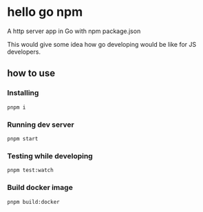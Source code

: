 # hello go npm

A http server app in Go with npm package.json

This would give some idea how go developing would be like for JS developers.


## how to use

### Installing

```
pnpm i
```

### Running dev server

```
pnpm start
```

### Testing while developing

```
pnpm test:watch
```

### Build docker image

```
pnpm build:docker
```

